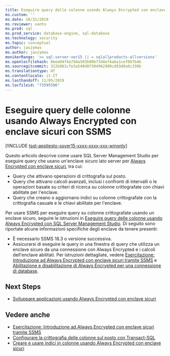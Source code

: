 ```yaml
---
title: Eseguire query delle colonne usando Always Encrypted con enclave sicuri con SSMS | Microsoft Docs
ms.custom: ''
ms.date: 10/31/2019
ms.reviewer: vanto
ms.prod: sql
ms.prod_service: database-engine, sql-database
ms.technology: security
ms.topic: conceptual
author: jaszymas
ms.author: jaszymas
monikerRange: '>= sql-server-ver15 || = sqlallproducts-allversions'
ms.openlocfilehash: 6bee04f4a794a503b89b73d4ef4a6a1cef897b4b
ms.sourcegitcommit: 312b961cfe3a540d8f304962909cd93d0a9c330b
ms.translationtype: HT
ms.contentlocale: it-IT
ms.lasthandoff: 11/05/2019
ms.locfileid: "73595596"
---
```

# <a name="query-columns-using-always-encrypted-with-secure-enclaves-with-ssms"></a>Eseguire query delle colonne usando Always Encrypted con enclave sicuri con SSMS
[!INCLUDE [tsql-appliesto-ssver15-xxxx-xxxx-xxx-winonly](../../../includes/tsql-appliesto-ssver15-xxxx-xxxx-xxx-winonly.md)]

Questo articolo descrive come usare SQL Server Management Studio per eseguire query che usano un'enclave sicuro lato server per [Always Encrypted con enclave sicuri](always-encrypted-enclaves.md), tra cui:
- Query che attivano operazioni di crittografia sul posto.
- Query che attivano calcoli avanzati, inclusi i confronti di intervalli o le operazioni basate su criteri di ricerca su colonne crittografate con chiavi abilitate per l'enclave.
- Query che creano o aggiornano indici su colonne crittografate con la crittografia casuale e le chiavi abilitate per l'enclave.  

Per usare SSMS per eseguire query su colonne crittografate usando un enclave sicuro, seguire le istruzioni in [Eseguire query delle colonne usando Always Encrypted con SQL Server Management Studio](always-encrypted-query-columns-ssms.md). Di seguito sono riportate alcune informazioni specifiche degli enclave da tenere presenti:

- È necessario SSMS 18.3 o versione successiva.
- Assicurarsi di eseguire le query in una finestra di query che utilizza un enclave sicuro da una connessione con Always Encrypted e i calcoli dell'enclave abilitati. Per istruzioni dettagliate, vedere [Esercitazione: Introduzione ad Always Encrypted con enclave sicuri tramite SSMS](../tutorial-getting-started-with-always-encrypted-enclaves.md) e [Abilitazione e disabilitazione di Always Encrypted per una connessione di database](always-encrypted-query-columns-ssms.md#en-dis).

## <a name="next-steps"></a>Next Steps
- [Sviluppare applicazioni usando Always Encrypted con enclave sicuri](always-encrypted-enclaves-client-development.md)

## <a name="see-also"></a>Vedere anche  
- [Esercitazione: Introduzione ad Always Encrypted con enclave sicuri tramite SSMS](../tutorial-getting-started-with-always-encrypted-enclaves.md)
- [Configurare la crittografia delle colonne sul posto con Transact-SQL](always-encrypted-enclaves-configure-encryption-tsql.md)
- [Creare e usare indici in colonne usando Always Encrypted con enclave sicuri](always-encrypted-enclaves-create-use-indexes.md)

